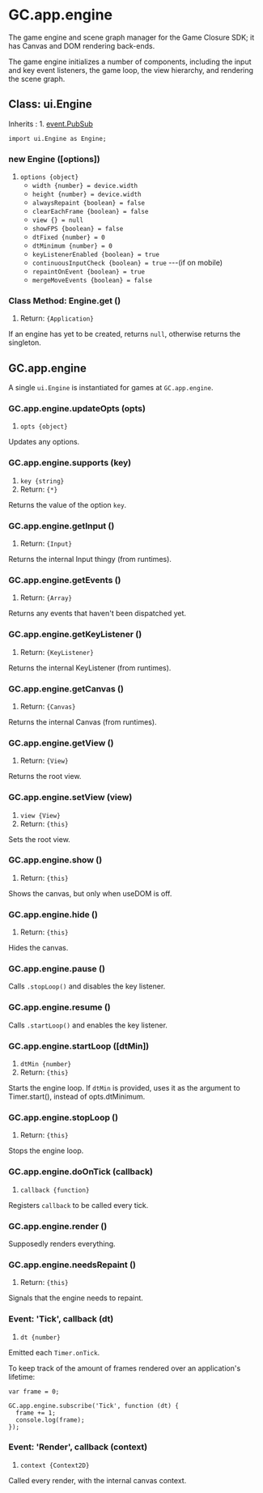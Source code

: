 # GC.app.engine

The game engine and scene graph manager for the Game Closure
SDK; it has Canvas and DOM rendering back-ends.

The game engine initializes a number of components,
including the input and key event listeners, the game loop,
the view hierarchy, and rendering the scene graph.

## Class: ui.Engine

Inherits
:    1. [event.PubSub](./event-index.html#class-event.pubsub)

~~~
import ui.Engine as Engine;
~~~

### new Engine ([options])
1. `options {object}`
	* `width {number} = device.width`
	* `height {number} = device.width`
	* `alwaysRepaint {boolean} = false`
	* `clearEachFrame {boolean} = false`
	* `view {} = null`
	* `showFPS {boolean} = false`
	* `dtFixed {number} = 0`
	* `dtMinimum {number} = 0`
	* `keyListenerEnabled {boolean} = true`
	* `continuousInputCheck {boolean} = true` ---(if on mobile)
	* `repaintOnEvent {boolean} = true`
	* `mergeMoveEvents {boolean} = false`

### Class Method: Engine.get ()
1. Return: `{Application}`

If an engine has yet to be created, returns `null`, otherwise returns the singleton.


## GC.app.engine

A single `ui.Engine` is instantiated for games at `GC.app.engine`.

### GC.app.engine.updateOpts (opts)
1. `opts {object}`

Updates any options.

### GC.app.engine.supports (key)
1. `key {string}`
2. Return: `{*}`

Returns the value of the option `key`.

### GC.app.engine.getInput ()
1. Return: `{Input}`

Returns the internal Input thingy (from runtimes).

### GC.app.engine.getEvents ()
1. Return: `{Array}`

Returns any events that haven't been dispatched yet.

### GC.app.engine.getKeyListener ()
1. Return: `{KeyListener}`

Returns the internal KeyListener (from runtimes).

### GC.app.engine.getCanvas ()
1. Return: `{Canvas}`

Returns the internal Canvas (from runtimes).

### GC.app.engine.getView ()
1. Return: `{View}`

Returns the root view.

### GC.app.engine.setView (view)
1. `view {View}`
2. Return: `{this}`

Sets the root view.

### GC.app.engine.show ()
1. Return: `{this}`

Shows the canvas, but only when useDOM is off.

### GC.app.engine.hide ()
1. Return: `{this}`

Hides the canvas.

### GC.app.engine.pause ()

Calls `.stopLoop()` and disables the key listener.

### GC.app.engine.resume ()

Calls `.startLoop()` and enables the key listener.

### GC.app.engine.startLoop ([dtMin])
1. `dtMin {number}`
2. Return: `{this}`

Starts the engine loop. If `dtMin` is provided, uses it as the argument to Timer.start(), instead of opts.dtMinimum.

### GC.app.engine.stopLoop ()
1. Return: `{this}`

Stops the engine loop.
  
### GC.app.engine.doOnTick (callback)
1. `callback {function}`

Registers `callback` to be called every tick.

### GC.app.engine.render ()

Supposedly renders everything.

### GC.app.engine.needsRepaint ()
1. Return: `{this}`

Signals that the engine needs to repaint.

### Event: \'Tick\', callback (dt)
1. `dt {number}`

Emitted each `Timer.onTick`.

To keep track of the amount of frames rendered over an
application's lifetime:

~~~
var frame = 0;

GC.app.engine.subscribe('Tick', function (dt) {
  frame += 1;
  console.log(frame);
});
~~~

### Event: \'Render\', callback (context)
1. `context {Context2D}`

Called every render, with the internal canvas context.
